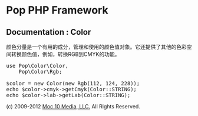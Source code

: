 Pop PHP Framework
=================

Documentation : Color
---------------------

颜色分量是一个有用的成分，管理和使用的颜色值对象。它还提供了其他的色彩空间转换颜色值，例如，转换RGB到CMYK的功能。


<pre>
use Pop\Color\Color,
    Pop\Color\Rgb;

$color = new Color(new Rgb(112, 124, 228));
echo $color->cmyk->getCmyk(Color::STRING);
echo $color->lab->getLab(Color::STRING);
</pre>

(c) 2009-2012 [Moc 10 Media, LLC.](http://www.moc10media.com) All Rights Reserved.
